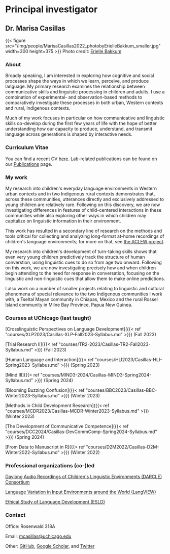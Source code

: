 # Principal investigator

## Dr. Marisa Casillas

{{< figure src="/img/people/MarisaCasillas2022_photobyErielleBakkum_smaller.jpg" width=300 height=375 >}}
Photo credit: [Erielle Bakkum](https://www.eriellebakkumphotography.com/)

### About
Broadly speaking, I am interested in exploring how cognitive and social processes shape the ways in which we learn, perceive, and produce language. My primary research examines the relationship between communicative skills and linguistic processing in children and adults. I use a combination of experimental- and observation-based methods to comparatively investigate these processes in both urban, Western contexts and rural, Indigenous contexts.

Much of my work focuses in particular on how communicative and linguistic skills co-develop during the first few years of life with the hope of better understanding how our capacity to produce, understand, and transmit language across generations is shaped by interactive needs.

### Curriculum Vitae
You can find a recent CV [here](https://docs.google.com/document/d/1hWEHXhlJ_VYXOmvjuOQlSOqgiCmt_eeVc6TvExBpC80/edit?usp=sharing). Lab-related publications can be found on our [Publications](../../publications/) page.

### My work
My research into children's everyday language environments in Western urban contexts and in two Indigenous rural contexts demonstrates that, across these communities, utterances directly and exclusively addressed to young children are relatively rare. Following on this discovery, we are now investigating differences in features of child-centered interactions in these communities while also exploring other ways in which children may capitalize on linguistic information in their environment.

This work has resulted in a secondary line of research on the methods and tools critical for collecting and analyzing long-format at-home recordings of children's language environments; for more on that, see [the ACLEW project](https://sites.google.com/view/aclewdid/home).

My research into children's development of turn-taking skills shows that even very young children predictively track the structure of human converstion, using linguistic cues to do so from age two onward. Following on this work, we are now investigating precisely how and when children begin attending to the need for response in conversation, focusing on the linguistic and non-linguistic cues that allow them to make online predictions.

I also work on a number of smaller projects relating to linguistic and cultural phenomena of special relevance to the two Indigenous communities I work with, a Tseltal Mayan community in Chiapas, Mexico and the rural Rossel Island community in Milne Bay Province, Papua New Guinea.

### Courses at UChicago (last taught)

[Crosslinguistic Perspectives on Language Development]({{< ref "courses/XLP2023/Casillas-XLP-Fall2023-Syllabus.md" >}}) (Fall 2023)

[Trial Research II]({{< ref "courses/TR2-2023/Casillas-TR2-Fall2023-Syllabus.md" >}}) (Fall 2023)

[Human Language and Interaction]({{< ref "courses/HLI2023/Casillas-HLI-Spring2023-Syllabus.md" >}}) (Spring 2023)

[Mind III]({{< ref "courses/MIND3-2024/Casillas-MIND3-Spring2024-Syllabus.md" >}}) (Spring 2024)

[Blooming Buzzing Confusion]({{< ref "courses/BBC2023/Casillas-BBC-Winter2023-Syllabus.md" >}}) (Winter 2023)

[Methods in Child Development Research]({{< ref "courses/MCDR2023/Casillas-MCDR-Winter2023-Syllabus.md" >}}) (Winter 2023)

[The Development of Communicative Competence]({{< ref "courses/DCC2024/Casillas-DevCommComp-Spring2024-Syllabus.md" >}}) (Spring 2024)

[From Data to Manuscript in R]({{< ref "courses/D2M2022/Casillas-D2M-Winter2022-Syllabus.md" >}}) (Winter 2022)


### Professional organizations (co-)led

[Daylong Audio Recordings of Children's Linguistic Environments (DARCLE) Consortium](https://darcle.org/)

[Language Variation in Input Environments around the World (LangVIEW)](https://groups.google.com/forum/#!forum/langview)

[Ethical Study of Language Development (ESLD)](https://groups.google.com/forum/#!forum/esld)

### Contact

Office: Rosenwald 318A

Email: mcasillas@uchicago.edu

Other: [GitHub](https://github.com/marisacasillas/), [Google Scholar](https://scholar.google.com/citations?user=12yVanIAAAAJ&hl=en), and [Twitter](https://twitter.com/middycasillas?lang=en)